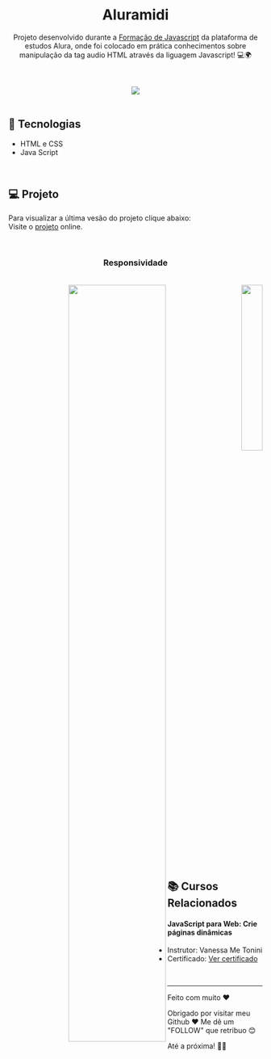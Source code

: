 <h1 align="center">Aluramidi</h1>
<p align="center"> Projeto desenvolvido durante a <a href="https://cursos.alura.com.br/formacao-javascript-front-end-v687029">Formação de Javascript</a> da plataforma de estudos Alura, onde foi colocado em prática conhecimentos sobre manipulação da tag audio HTML através da liguagem Javascript! 💻🌍 </p>
<br>
<br>
<div align="center">
  <a target="_blank" href="https://aluramidi-taupe-sigma.vercel.app/">
    <img src="https://github.com/user-attachments/assets/ed550ec3-f299-403b-bbee-7592a70ef415">    
  </a>
</div>
<br>

## 🚀 Tecnologias
* HTML e CSS
* Java Script
  
<br>

## 💻 Projeto
Para visualizar a última vesão do projeto clique abaixo:
<br>
Visite o [projeto](https://aluramidi-taupe-sigma.vercel.app/) online.

<br>

<h3 align=center>Responsividade</h3>

<br>

<div align="right">
    <a target="_blank" href="portifolio-tau-pearl.vercel.app">
    <img align=left width="62%" src="https://github.com/user-attachments/assets/7281da6b-8f46-4075-9876-d699170cc323">
    </a>
    <a target="_blank" href="portifolio-tau-pearl.vercel.app">
    <img width="29%" src="https://github.com/user-attachments/assets/03118403-f82a-437b-be11-bf92a66d496f">      
    </a>
</div>

<br>

## 📚 Cursos Relacionados

#### JavaScript para Web: Crie páginas dinâmicas
* Instrutor: Vanessa Me Tonini
* Certificado: [Ver certificado](https://cursos.alura.com.br/certificate/500ea77e-eb6b-4b76-80f7-77fe10ec201e?lang=pt_BR)
<br>

---

Feito com muito ♥

Obrigado por visitar meu Github ♥
Me dê um "FOLLOW" que retribuo 😊

Até a próxima! 👋😊
